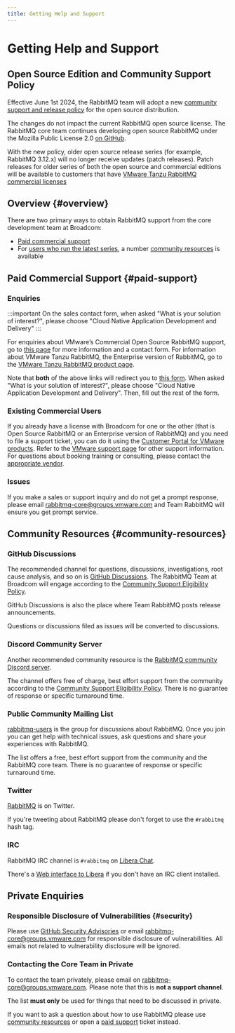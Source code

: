 ```yaml
---
title: Getting Help and Support
---
```

<!--
Copyright (c) 2007-2024 Broadcom. All Rights Reserved. The term "Broadcom" refers to Broadcom Inc. and/or its subsidiaries.

All rights reserved. This program and the accompanying materials
are made available under the terms of the under the Apache License,
Version 2.0 (the "License”); you may not use this file except in compliance
with the License. You may obtain a copy of the License at

https://www.apache.org/licenses/LICENSE-2.0

Unless required by applicable law or agreed to in writing, software
distributed under the License is distributed on an "AS IS" BASIS,
WITHOUT WARRANTIES OR CONDITIONS OF ANY KIND, either express or implied.
See the License for the specific language governing permissions and
limitations under the License.
-->

# Getting Help and Support

## Open Source Edition and Community Support Policy

Effective June 1st 2024, the RabbitMQ team will adopt a new [community support and release policy](https://github.com/rabbitmq/rabbitmq-server/blob/main/COMMUNITY_SUPPORT.md) for the open source distribution.

The changes do not impact the current RabbitMQ open source license. The RabbitMQ core team continues developing
open source RabbitMQ under the Mozilla Public License 2.0 [on GitHub](https://github.com/rabbitmq).

With the new policy, older open source release series (for example, RabbitMQ 3.12.x) will no longer receive
updates (patch releases). Patch releases for older series of both the open source and commercial editions
will be available to customers that have [VMware Tanzu RabbitMQ commercial licenses](#paid-support)


## Overview {#overview}

There are two primary ways to obtain RabbitMQ support from the core development team at Broadcom:

 * [Paid commercial support](#paid-support)
 * For [users who run the latest series](https://github.com/rabbitmq/rabbitmq-server/blob/main/COMMUNITY_SUPPORT.md),
   a number [community resources](#community-resources) is available


## Paid Commercial Support {#paid-support}

### Enquiries

:::important
On the sales contact form, when asked "What is your solution of interest?", please choose "Cloud Native Application Development and Delivery"
:::

For enquiries about VMware’s Commercial Open Source RabbitMQ support, go to
[this page](https://tanzu.vmware.com/rabbitmq/oss) for more information and a
contact form. For information about VMware Tanzu RabbitMQ, the Enterprise
version of RabbitMQ, go to the [VMware Tanzu RabbitMQ product page](https://tanzu.vmware.com/rabbitmq). 

Note that **both** of the above links will redirect you to [this form](https://go-vmware.broadcom.com/contact-us).
When asked "What is your solution of interest?",
please choose "Cloud Native Application Development and Delivery". Then, fill out the rest of the form.

### Existing Commercial Users

If you already have a license with Broadcom for one or the other (that is Open
Source RabbitMQ or an Enterprise version of RabbitMQ) and you need to file a
support ticket, you can do it using the [Customer Portal for VMware
products](https://customerconnect.vmware.com/home). Refer to the [VMware
support page](https://tanzu.vmware.com/support) for other support information.
For questions about booking training or consulting, please contact the
[appropriate vendor](/commercial-offerings).

### Issues

If you make a sales or support inquiry and do not get a prompt response, please
email [rabbitmq-core@groups.vmware.com](mailto:rabbitmq-core@groups.vmware.com)
and Team RabbitMQ will ensure you get prompt service.


## Community Resources {#community-resources}

### GitHub Discussions

The recommended channel for questions, discussions, investigations, root cause analysis, and so on
is [GitHub Discussions](https://github.com/rabbitmq/rabbitmq-server/discussions).
The RabbitMQ Team at Broadcom will engage according to the [Community Support Eligibility Policy](https://github.com/rabbitmq/rabbitmq-server/blob/main/COMMUNITY_SUPPORT.md).

GitHub Discussions is also the place where Team RabbitMQ posts release announcements.

Questions or discussions filed as issues will be converted to discussions.

### Discord Community Server

Another recommended community resource is the [RabbitMQ community Discord server](https://www.rabbitmq.com/discord/).

The channel offers free of charge, best effort support from the community according to the [Community Support Eligibility Policy](https://github.com/rabbitmq/rabbitmq-server/blob/main/COMMUNITY_SUPPORT.md).
There is no guarantee of response or specific turnaround time.

### Public Community Mailing List

[rabbitmq-users](https://groups.google.com/forum/#!forum/rabbitmq-users) is the group for
discussions about RabbitMQ. Once you join you can get help with technical issues,
ask questions and share your experiences with RabbitMQ.

The list offers a free, best effort support from the community and the RabbitMQ core team.
There is no guarantee of response or specific turnaround time.

### Twitter

[RabbitMQ](https://twitter.com/rabbitmq) is on Twitter.

If you're tweeting about RabbitMQ please don't forget to use the <code>#rabbitmq</code> hash tag.

### IRC

RabbitMQ IRC channel is `#rabbitmq` on [Libera Chat](https://libera.chat/).

There's a [Web interface to Libera](https://web.libera.chat/) if you don't have an IRC client installed.


## Private Enquiries

### Responsible Disclosure of Vulnerabilities {#security}

Please use [GitHub Security Advisories](https://docs.github.com/en/code-security/security-advisories/guidance-on-reporting-and-writing/privately-reporting-a-security-vulnerability) or email [rabbitmq-core@groups.vmware.com](mailto:rabbitmq-core@groups.vmware.com) for responsible disclosure
of vulnerabilities. All emails not related to vulnerability disclosure will be ignored.

### Contacting the Core Team in Private

To contact the team privately, please email on [rabbitmq-core@groups.vmware.com](mailto:rabbitmq-core@groups.vmware.com).
Please note that this is **not a support channel**.

The list **must only** be used for things that need to be discussed in private.

If you want to ask a question about how to use RabbitMQ please use
[community resources](#community-resources) or open a [paid support](#paid-support) ticket instead.

